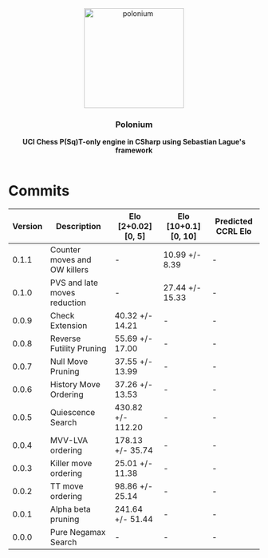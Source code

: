 <div align="center">

<img src="https://github.com/Dragjon/Polonium/assets/140328303/67bfaa55-211f-4dbd-b3bb-c5374e4ee303" alt="polonium" width="200" height="200">

<h3>Polonium</h3>
<b> UCI Chess P(Sq)T-only engine in CSharp using Sebastian Lague's framework</b>
<br>
<br>
</div>

# Commits
| Version | Description                     | Elo [2+0.02][0, 5]    | Elo [10+0.1][0, 10] | Predicted CCRL Elo |
|---------|---------------------------------|-----------------------|---------------------|--------------------|
| 0.1.1   | Counter moves and OW killers    | -                     | 10.99 +/- 8.39      | -                  |
| 0.1.0   | PVS and late moves reduction    | -                     | 27.44 +/- 15.33     | -                  |
| 0.0.9   | Check Extension                 | 40.32 +/- 14.21       | -                   | -                  |
| 0.0.8   | Reverse Futility Pruning        | 55.69 +/- 17.00       | -                   | -                  |
| 0.0.7   | Null Move Pruning               | 37.55 +/- 13.99       | -                   | -                  |
| 0.0.6   | History Move Ordering           | 37.26 +/- 13.53       | -                   | -                  |
| 0.0.5   | Quiescence Search               | 430.82 +/- 112.20     | -                   | -                  |
| 0.0.4   | MVV-LVA ordering                | 178.13 +/- 35.74      | -                   | -                  |
| 0.0.3   | Killer move ordering            | 25.01 +/- 11.38       | -                   | -                  |
| 0.0.2   | TT move ordering                | 98.86 +/- 25.14       | -                   | -                  |
| 0.0.1   | Alpha beta pruning              | 241.64 +/- 51.44      | -                   | -                  |
| 0.0.0   | Pure Negamax Search             | -                     | -                   | -                  |
